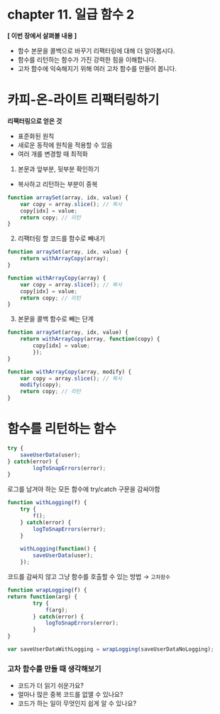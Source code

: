 # chapter 11. 일급 함수 2

>
**[ 이번 장에서 살펴볼 내용 ]**
- 함수 본문을 콜백으로 바꾸기 리팩터링에 대해 더 알아봅시다.
- 함수를 리턴하는 함수가 가진 강력한 힘을 이해합니다.
- 고차 함수에 익숙해지기 위해 여러 고차 함수를 만들어 봅니다.

# 카피-온-라이트 리팩터링하기

**리팩터링으로 얻은 것**

- 표준화된 원칙
- 새로운 동작에 원칙을 적용할 수 있음
- 여러 개를 변경할 때 최적화

1. 본문과 앞부분, 뒷부분 확인하기
- 복사하고 리턴하는 부분이 중복

```jsx
function arraySet(array, idx, value) {
	var copy = array.slice(); // 복사
	copy[idx] = value;
	return copy; // 리턴
}
```

2. 리팩터링 할 코드를 함수로 빼내기

```jsx
function arraySet(array, idx, value) {
	return withArrayCopy(array);
}

function withArrayCopy(array) {
	var copy = array.slice(); // 복사
	copy[idx] = value;
	return copy; // 리턴
}
```

3. 본문을 콜백 함수로 빼는 단계

```jsx
function arraySet(array, idx, value) {
	return withArrayCopy(array, function(copy) {
		copy[idx] = value;
		});
}

function withArrayCopy(array, modify) {
	var copy = array.slice(); // 복사
	modify(copy);
	return copy; // 리턴
}
```

# 함수를 리턴하는 함수

```jsx
try {
	saveUserData(user);
} catch(error) {
		logToSnapErrors(error);
}
```

로그를 남겨야 하는 모든 함수에 try/catch 구문을 감싸야함

```jsx
function withLogging(f) {
	try {
		f();
	} catch(error) {
		logToSnapErrors(error);
	}
	
	withLogging(function() { 
		saveUserData(user);
	});
```

코드를 감싸지 않고 그냥 함수를 호출할 수 있는 방법 → `고차함수`

```jsx
function wrapLogging(f) {
return function(arg) {
		try {
			f(arg);
		} catch(error) {
			logToSnapErrors(error);
		}
}

var saveUserDataWithLogging = wrapLogging(saveUserDataNoLogging);
```

### **고차 함수를 만들 때 생각해보기**

- 코드가 더 읽기 쉬운가요?
- 얼마나 많은 중복 코드를 없앨 수 있나요?
- 코드가 하는 일이 무엇인지 쉽게 알 수 있나요?

